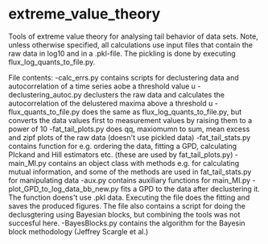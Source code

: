 # extreme_value_theory
Tools of extreme value theory for analysing tail behavior of data sets.
Note, unless otherwise specified, all calculations use input files that contain the raw data in log10 and in a .pkl-file. The pickling is done by executing flux_log_quants_to_file.py.

File contents:
-calc_errs.py contains scripts for declustering data and autocorrelation of a time series aobe a threshold value u
-declustering_autoc.py declusters the raw data and calculates the autocorrelation of the delustered maxima above a threshold u
-flux_quants_to_file.py does the same as flux_log_quants_to_file.py, but converts the data values first to measurement values by raising them to a power of 10
-fat_tail_plots.py does qq, maxiomumn to sum, mean excess and zipf plots of the raw data (doesn't use pickled data)
-fat_tail_stats.py contains function for e.g. ordering the data, fitting a GPD, calculating PIckand and Hill estimators etc. (these are used by fat_tail_plots.py)
-main_MI.py contains an object class with methods e.g. for calculating mutual information, and some of the methods are used in fat_tail_stats.py for manipulating data
-aux.py contains auxiliary functions for main_MI.py
-plot_GPD_to_log_data_bb_new.py fits a GPD to the data after declustering it. The function doens't use .pkl data. Executing the file does the fitting and saves the produced figures. The file also contains a script for doing the declusgtering using Bayesian blocks, but combining the tools was not succesful here.
-BayesBlocks.py contains the algorithm for the Bayesin block methodology (Jeffrey Scargle et al.)
